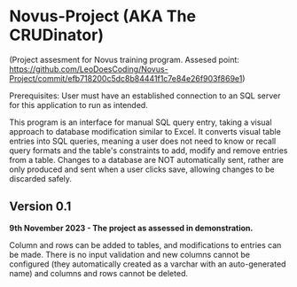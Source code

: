 # Novus-Project (AKA The CRUDinator)
(Project assesment for Novus training program. Assesed point: https://github.com/LeoDoesCoding/Novus-Project/commit/efb718200c5dc8b84441f1c7e84e26f903f869e1)

Prerequisites: User must have an established connection to an SQL server for this application to run as intended.

This program is an interface for manual SQL query entry, taking a visual approach to database modification similar to Excel. It converts visual table entries into SQL queries, meaning a user does not need to know or recall query formats and the table's constraints to add, modify and remove entries from a table. Changes to a database are NOT automatically sent, rather are only produced and sent when a user clicks save, allowing changes to be discarded safely.


## Version 0.1
__9th November 2023 - The project as assessed in demonstration.__

Column and rows can be added to tables, and modifications to entries can be made.
There is no input validation and new columns cannot be configured (they automatically created as a varchar with an auto-generated name) and columns and rows cannot be deleted.

